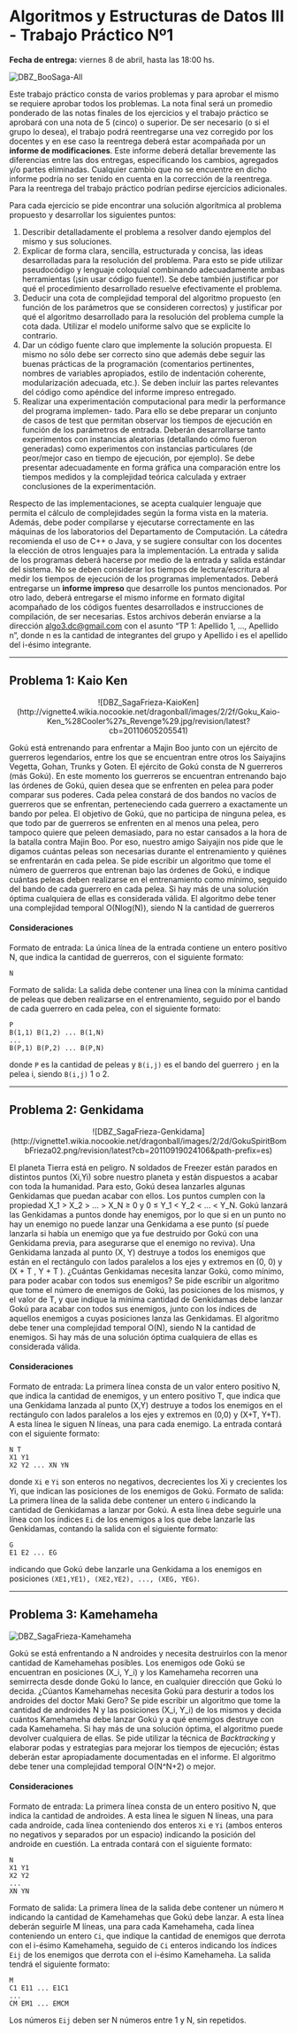 Algoritmos y Estructuras de Datos III - Trabajo Práctico Nº1
===================

**Fecha de entrega:** viernes 8 de abril, hasta las 18:00 hs.

![DBZ_BooSaga-All](http://images-cloud.fiuxy.com/bWiMxAW.jpg)

Este trabajo práctico consta de varios problemas y para aprobar el mismo se requiere aprobar todos los problemas. La nota final será un promedio ponderado de las notas finales de los ejercicios y el trabajo práctico se aprobará con una nota de 5 (cinco) o superior. De ser necesario (o si el grupo lo desea), el trabajo podrá reentregarse una vez corregido por los docentes y en ese caso la reentrega deberá estar acompañada por un **informe de modificaciones**. Este informe deberá detallar brevemente las diferencias entre las dos entregas, especificando los cambios, agregados y/o partes eliminadas. Cualquier cambio que no se encuentre en dicho informe podría no ser tenido en cuenta en la corrección de la reentrega. Para la reentrega del trabajo práctico podrían pedirse ejercicios adicionales. 

Para cada ejercicio se pide encontrar una solución algorítmica al problema propuesto y desarrollar los siguientes puntos:

 1. Describir detalladamente el problema a resolver dando ejemplos del mismo y sus soluciones.
 2. Explicar de forma clara, sencilla, estructurada y concisa, las ideas desarrolladas para la resolución del problema. Para esto se pide utilizar pseudocódigo y lenguaje coloquial combinando adecuadamente ambas herramientas (¡sin usar código fuente!). Se debe también justificar por qué el procedimiento desarrollado resuelve efectivamente el problema.
 3. Deducir una cota de complejidad temporal del algoritmo propuesto (en función de los parámetros que se consideren correctos) y justificar por qué el algoritmo desarrollado para la resolución del problema cumple la cota dada. Utilizar el modelo uniforme salvo que se explicite lo contrario.
 4. Dar un código fuente claro que implemente la solución propuesta. El
    mismo no sólo debe ser correcto sino que además debe seguir las
    buenas prácticas de la programación (comentarios pertinentes,
    nombres de variables apropiados, estilo de indentación coherente,
    modularización adecuada, etc.). Se deben incluir las partes
    relevantes del código como apéndice del informe impreso entregado.
 5. Realizar una experimentación computacional para medir la performance del programa implemen- tado. Para ello se debe preparar un conjunto de casos de test que permitan observar los tiempos de ejecución en función de los parámetros de entrada. Deberán desarrollarse tanto experimentos con instancias aleatorias (detallando cómo fueron generadas) como experimentos con instancias particulares (de peor/mejor caso en tiempo de ejecución, por ejemplo). Se debe presentar adecuadamente en forma gráfica una comparación entre los tiempos medidos y la complejidad teórica calculada y extraer conclusiones de la experimentación.

Respecto de las implementaciones, se acepta cualquier lenguaje que permita el cálculo de complejidades según la forma vista en la materia. Además, debe poder compilarse y ejecutarse correctamente en las máquinas de los laboratorios del Departamento de Computación. La cátedra recomienda el uso de C++ o Java, y se sugiere consultar con los docentes la elección de otros lenguajes para la implementación.
La entrada y salida de los programas deberá hacerse por medio de la entrada y salida estándar del sistema. No se deben considerar los tiempos de lectura/escritura al medir los tiempos de ejecución de los programas implementados.
Deberá entregarse un **informe impreso** que desarrolle los puntos mencionados. Por otro lado, deberá entregarse el mismo informe en formato digital acompañado de los códigos fuentes desarrollados e instrucciones de compilación, de ser necesarias. Estos archivos deberán enviarse a la dirección algo3.dc@gmail.com con el asunto “TP 1: Apellido 1, ..., Apellido n”, donde n es la cantidad de integrantes del grupo y Apellido i es el apellido del i-ésimo integrante.

---------------

Problema 1: Kaio Ken
-------------

<center>
![DBZ_SagaFrieza-KaioKen](http://vignette4.wikia.nocookie.net/dragonball/images/2/2f/Goku_Kaio-Ken_%28Cooler%27s_Revenge%29.jpg/revision/latest?cb=20110605205541)
</center>

Gokú está entrenando para enfrentar a Majin Boo junto con un ejército de guerreros legendarios, entre los que se encuentran entre otros los Saiyajins Vegetta, Gohan, Trunks y Goten. El ejército de Gokú consta de N guerreros (más Gokú). En este momento los guerreros se encuentran entrenando bajo las órdenes de Gokú, quien desea que se enfrenten en pelea para poder comparar sus poderes. Cada pelea constará de dos bandos no vacíos de guerreros que se enfrentan, perteneciendo cada guerrero a exactamente un bando por pelea.
El objetivo de Gokú, que no participa de ninguna pelea, es que todo par de guerreros se enfrenten en al menos una pelea, pero tampoco quiere que peleen demasiado, para no estar cansados a la hora de la batalla contra Majin Boo. Por eso, nuestro amigo Saiyajin nos pide que le digamos cuántas peleas son necesarias durante el entrenamiento y quiénes se enfrentarán en cada pelea.
Se pide escribir un algoritmo que tome el número de guerreros que entrenan bajo las órdenes de Gokú, e indique cuántas peleas deben realizarse en el entrenamiento como mínimo, seguido del bando de cada guerrero en cada pelea. Si hay más de una solución óptima cualquiera de ellas es considerada válida.
El algoritmo debe tener una complejidad temporal O(Nlog(N)), siendo N la cantidad de guerreros

#### Consideraciones
Formato de entrada: La única línea de la entrada contiene un entero positivo N, que indica la cantidad de guerreros, con el siguiente formato:

    N

Formato de salida: La salida debe contener una línea con la mínima cantidad de peleas que deben realizarse en el entrenamiento, seguido por el bando de cada guerrero en cada pelea, con el siguiente formato:

    P
    B(1,1) B(1,2) ... B(1,N)
    ...
    B(P,1) B(P,2) ... B(P,N)

donde `P` es la cantidad de peleas y `B(i,j)` es el bando del guerrero `j` en la pelea i, siendo `B(i,j)` 1 o 2.


-----------
Problema 2: Genkidama
-------------

<center>
![DBZ_SagaFrieza-Genkidama](http://vignette1.wikia.nocookie.net/dragonball/images/2/2d/GokuSpiritBombFrieza02.png/revision/latest?cb=20110919024106&path-prefix=es)
</center>

El planeta Tierra está en peligro. N soldados de Freezer están parados en distintos puntos (Xi,Yi) sobre nuestro planeta y están dispuestos a acabar con toda la humanidad. Para esto, Gokú desea lanzarles algunas Genkidamas que puedan acabar con ellos. Los puntos cumplen con la propiedad X_1 > X_2 > ... > X_N ≥ 0 y 0 ≤ Y_1 < Y_2 < ... < Y_N. Gokú lanzará las Genkidamas a puntos donde hay enemigos, por lo que si en un punto no hay un enemigo no puede lanzar una Genkidama a ese punto (sí puede lanzarla si había un enemigo que ya fue destruido por Gokú con una Genkidama previa, para asegurarse que el enemigo no reviva). Una Genkidama lanzada al punto (X, Y) destruye a todos los enemigos que están en el rectángulo con lados paralelos a los ejes y extremos en (0, 0) y (X + T , Y + T ). 
¿Cuántas Genkidamas necesita lanzar Gokú, como mínimo, para poder acabar con todos sus enemigos?
Se pide escribir un algoritmo que tome el número de enemigos de Gokú, las posiciones de los mismos, y el valor de T, y que indique la mínima cantidad de Genkidamas debe lanzar Gokú para acabar con todos sus enemigos, junto con los índices de aquellos enemigos a cuyas posiciones lanza las Genkidamas. El algoritmo debe tener una complejidad temporal O(N), siendo N la cantidad de enemigos. Si hay más de una solución óptima cualquiera de ellas es considerada válida.

#### Consideraciones

Formato de entrada: La primera línea consta de un valor entero positivo N, que indica la cantidad de enemigos, y un entero positivo T, que indica que una Genkidama lanzada al punto (X,Y) destruye a todos los enemigos en el rectángulo con lados paralelos a los ejes y extremos en (0,0) y (X+T, Y+T). A esta línea le siguen N líneas, una para cada enemigo. La entrada contará con el siguiente formato:

    N T 
    X1 Y1
    X2 Y2 ... XN YN

donde `Xi` e `Yi` son enteros no negativos, decrecientes los Xi y crecientes los Yi, que indican las posiciones de los enemigos de Gokú.
Formato de salida: La primera línea de la salida debe contener un entero `G` indicando la cantidad de Genkidamas a lanzar por Gokú. A esta línea debe seguirle una línea con los índices `Ei` de los enemigos a los que debe lanzarle las Genkidamas, contando la salida con el siguiente formato:

    G
    E1 E2 ... EG

indicando que Gokú debe lanzarle una Genkidama a los enemigos en posiciones `(XE1,YE1), (XE2,YE2), ..., (XEG, YEG)`.

----------
Problema 3: Kamehameha
-------------

![DBZ_SagaFrieza-Kamehameha](http://dragonballuniverse.com/wp-content/uploads/2015/03/Goku-Kamehameha-e1427316789719.png)

Gokú se está enfrentando a N androides y necesita destruirlos con la menor cantidad de Kamehamehas posibles. Los enemigos ode Gokú se encuentran en posiciones (X_i, Y_i) y los Kamehameha recorren una semirrecta desde donde Gokú lo lance, en cualquier dirección que Gokú lo decida. ¿Cúantos Kamehamehas necesita Gokú para desturir a todos los androides del doctor Maki Gero?
Se pide escribir un algoritmo que tome la cantidad de androides N y las posiciones (X_i, Y_i) de los mismos y decida cuántos Kamehameha debe lanzar Gokú y a qué enemigos destruye con cada Kamehameha. Si hay más de una solución óptima, el algoritmo puede devolver cualquiera de ellas. Se pide utilizar la técnica de *Backtracking* y elaborar podas y estrategias para mejorar los tiempos de ejecución; éstas deberán estar apropiadamente documentadas en el informe. El algoritmo debe tener una complejidad temporal O(N^N+2) o mejor.

#### Consideraciones

Formato de entrada: La primera línea consta de un entero positivo N, que indica la cantidad de androides. A esta línea le siguen N líneas, una para cada androide, cada línea conteniendo dos enteros `Xi` e `Yi` (ambos enteros no negativos y separados por un espacio) indicando la posición del androide en cuestión. La entrada contará con el siguiente formato:

    N
    X1 Y1
    X2 Y2
    ...
    XN YN

Formato de salida: La primera línea de la salida debe contener un número `M` indicando la cantidad de Kamehamehas que Gokú debe lanzar. A esta línea deberán seguirle M líneas, una para cada Kamehameha, cada línea conteniendo un entero `Ci`, que indique la cantidad de enemigos que derrota con el i-ésimo Kamehameha, seguido de `Ci` enteros indicando los índices `Eij` de los enemigos que derrota con el i-ésimo Kamehameha. La salida tendrá el siguiente formato:

    M
    C1 E11 ... E1C1
    ...
    CM EM1 ... EMCM

Los números `Eij` deben ser N números entre 1 y N, sin repetidos.
